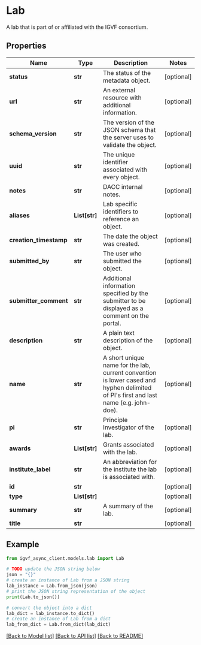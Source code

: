# Lab

A lab that is part of or affiliated with the IGVF consortium.

## Properties

Name | Type | Description | Notes
------------ | ------------- | ------------- | -------------
**status** | **str** | The status of the metadata object. | [optional] 
**url** | **str** | An external resource with additional information. | [optional] 
**schema_version** | **str** | The version of the JSON schema that the server uses to validate the object. | [optional] 
**uuid** | **str** | The unique identifier associated with every object. | [optional] 
**notes** | **str** | DACC internal notes. | [optional] 
**aliases** | **List[str]** | Lab specific identifiers to reference an object. | [optional] 
**creation_timestamp** | **str** | The date the object was created. | [optional] 
**submitted_by** | **str** | The user who submitted the object. | [optional] 
**submitter_comment** | **str** | Additional information specified by the submitter to be displayed as a comment on the portal. | [optional] 
**description** | **str** | A plain text description of the object. | [optional] 
**name** | **str** | A short unique name for the lab, current convention is lower cased and hyphen delimited of PI&#39;s first and last name (e.g. john-doe). | [optional] 
**pi** | **str** | Principle Investigator of the lab. | [optional] 
**awards** | **List[str]** | Grants associated with the lab. | [optional] 
**institute_label** | **str** | An abbreviation for the institute the lab is associated with. | [optional] 
**id** | **str** |  | [optional] 
**type** | **List[str]** |  | [optional] 
**summary** | **str** | A summary of the lab. | [optional] 
**title** | **str** |  | [optional] 

## Example

```python
from igvf_async_client.models.lab import Lab

# TODO update the JSON string below
json = "{}"
# create an instance of Lab from a JSON string
lab_instance = Lab.from_json(json)
# print the JSON string representation of the object
print(Lab.to_json())

# convert the object into a dict
lab_dict = lab_instance.to_dict()
# create an instance of Lab from a dict
lab_from_dict = Lab.from_dict(lab_dict)
```
[[Back to Model list]](../README.md#documentation-for-models) [[Back to API list]](../README.md#documentation-for-api-endpoints) [[Back to README]](../README.md)


